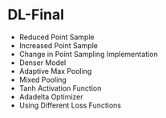 # DL-Final

* Reduced Point Sample
* Increased Point Sample
* Change in Point Sampling Implementation
* Denser Model
* Adaptive Max Pooling
* Mixed Pooling
* Tanh Activation Function
* Adadelta Optimizer
* Using Different Loss Functions
